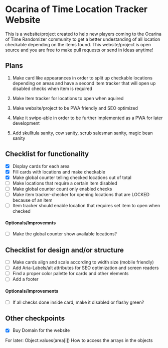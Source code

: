 # Ocarina of Time Location Tracker Website
This is a website/project created to help new players coming to the Ocarina of Time Randomizer community to get a better undestanding of all location checkable depending on the items found. This website/project is open source and you are free to make pull requests or send in ideas anytime!

## Plans
1. Make card like appearances in order to split up checkable locations depending on areas and have a second item tracker that will open up disabled checks when item is required

2. Make Item tracker for locations to open when aquired

3. Make website/project to be PWA friendly and SEO optimized

4. Make it swipe-able in order to be further implemented as a PWA for later development

5. Add skulltula sanity, cow sanity, scrub salesman sanity, magic bean sanity


## Checklist for functionality
- [x] Display cards for each area
- [x] Fill cards with locations and make checkable
- [x] Make global counter telling checked locations out of total
- [ ] Make locations that require a certain item disabled
- [ ] Make global counter count only enabled checks
- [ ] Make item tracker-checker for opening locations that are LOCKED because of an item
- [ ] Item tracker should enable location that requires set item to open when checked

#### Optionals/Improvemnts
- [ ] Make the global counter show available locations?

## Checklist for design and/or structure
- [ ] Make cards align and scale according to width size (mobile friendly)
- [ ] Add Aria-Labels/alt attributes for SEO optimization and screen readers
- [ ] Find a proper color palette for cards and other elements
- [ ] Add a footer

#### Optionals/Improvements
- [ ] If all checks done inside card, make it disabled or flashy green?


## Other checkpoints
- [x] Buy Domain for the website


For later:
Object.values(area[i])
How to access the arrays in the objects